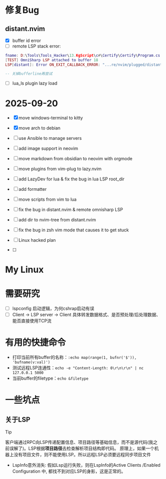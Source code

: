 # 修复Bug

## distant.nvim

- [x] buffer id error
- [ ] remote LSP stack error:
```lua
fname: D:\Tools\Tools_Hacker\13.KgScript\c#\Certify\Certify\Program.cs
[TEST] OmniSharp LSP attached to buffer 18
LSP[distant]: Error ON_EXIT_CALLBACK_ERROR: "...re/nvim/plugged/distant.nvim/lua/distant-core/client.lua:192: stack overflow"

-- 关掉bufferline再尝试
```
- [ ] lua_ls plugin lazy load

# 2025-09-20
- [x] move windows-terminal to kitty
- [x] move arch to debian
- [ ] use Ansible to manage servers

- [ ] add image support in neovim
- [ ] move markdown from obsidian to neovim with orgmode
- [ ] move plugins from vim-plug to lazy.nvim
- [ ] add LazyDev for lua & fix the bug in lua LSP root_dir
- [ ] add formatter
- [ ] move scripts from vim to lua

- [ ] fix the bug in distant.nvim & remote omnisharp LSP
- [ ] add dir to nvim-tree from distant.nvim
- [ ] fix the bug in zsh vim mode that causes it to get stuck
- [ ] Linux hacked plan
- [ ]

# My Linux

# 需要研究
- [ ] lspconfig 启动逻辑，为何cshrap启动有误
- [ ] Client -> LSP server -> Client 具体转发数据格式、是否预处理/后处理数据、能否直接使用TCP流

# 有用的快捷命令

- 打印当前所有buffer的名称：`:echo map(range(1, bufnr('$')), 'bufname(v:val)')`
- 测试远程LSP连通性：`echo -e "Content-Length: 0\r\n\r\n" | nc 127.0.0.1 5000`
- 当前buffer的filetype：`echo &filetype`

# 一些坑点

## 关于LSP

> [!TIP]
> 客户端通过RPC向LSP传递配置信息、项目路径等基础信息，而不是源代码(我之前误解了)。LSP根据**项目路径**去检查解析项目结构即代码。
> 原理上，如果一个机器上没有项目文件，则不能使用LSP。所以远程LSP必须要远程同步项目文件

- LspInfo意外消失: 假如Lsp运行失败，则在LspInfo的Active Clients /Enabled Configuration 中, 都找不到对应LSP的身影，这是正常的。

